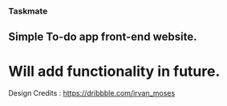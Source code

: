 ### Taskmate
## Simple To-do app front-end website.
# Will add functionality in future.
Design Credits : https://dribbble.com/irvan_moses
